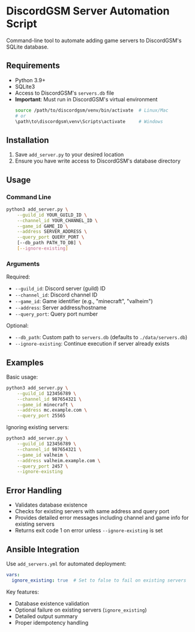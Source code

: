 # DiscordGSM Server Automation Script

Command-line tool to automate adding game servers to DiscordGSM's SQLite database.

## Requirements

- Python 3.9+
- SQLite3
- Access to DiscordGSM's `servers.db` file
- **Important**: Must run in DiscordGSM's virtual environment
  ```bash
  source /path/to/discordgsm/venv/bin/activate  # Linux/Mac
  # or
  \path\to\discordgsm\venv\Scripts\activate     # Windows
  ```

## Installation

1. Save `add_server.py` to your desired location
2. Ensure you have write access to DiscordGSM's database directory

## Usage

### Command Line

```bash
python3 add_server.py \
    --guild_id YOUR_GUILD_ID \
    --channel_id YOUR_CHANNEL_ID \
    --game_id GAME_ID \
    --address SERVER_ADDRESS \
    --query_port QUERY_PORT \
    [--db_path PATH_TO_DB] \
    [--ignore-existing]
```

### Arguments

Required:
- `--guild_id`: Discord server (guild) ID
- `--channel_id`: Discord channel ID
- `--game_id`: Game identifier (e.g., "minecraft", "valheim")
- `--address`: Server address/hostname
- `--query_port`: Query port number

Optional:
- `--db_path`: Custom path to `servers.db` (defaults to `./data/servers.db`)
- `--ignore-existing`: Continue execution if server already exists

## Examples

Basic usage:
```bash
python3 add_server.py \
    --guild_id 123456789 \
    --channel_id 987654321 \
    --game_id minecraft \
    --address mc.example.com \
    --query_port 25565
```

Ignoring existing servers:
```bash
python3 add_server.py \
    --guild_id 123456789 \
    --channel_id 987654321 \
    --game_id valheim \
    --address valheim.example.com \
    --query_port 2457 \
    --ignore-existing
```

## Error Handling

- Validates database existence
- Checks for existing servers with same address and query port
- Provides detailed error messages including channel and game info for existing servers
- Returns exit code 1 on error unless `--ignore-existing` is set

## Ansible Integration

Use `add_servers.yml` for automated deployment:

```yaml
vars:
  ignore_existing: true  # Set to false to fail on existing servers
```

Key features:
- Database existence validation
- Optional failure on existing servers (`ignore_existing`)
- Detailed output summary
- Proper idempotency handling